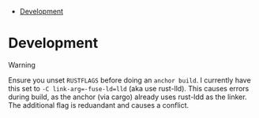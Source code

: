 
<!-- mtoc-start -->

* [Development](#development)

<!-- mtoc-end -->

# Development

> [!WARNING]
> Ensure you unset `RUSTFLAGS` before doing an `anchor build`. I currently have this set
> to `-C link-arg=-fuse-ld=lld` (aka use rust-lld). This causes errors during build, as
> the anchor (via cargo) already uses rust-ldd as the linker. The additional flag is
> reduandant and causes a conflict.
